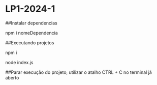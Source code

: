# LP1-2024-1


##Instalar dependencias

npm i nomeDependencia


##Executando projetos

npm i

node index.js

##Parar execução do projeto, utilizar o atalho CTRL + C no terminal já aberto